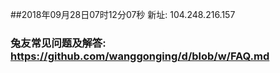 ##2018年09月28日07时12分07秒 新址: 104.248.216.157
### 兔友常见问题及解答: https://github.com/wanggonging/d/blob/w/FAQ.md
